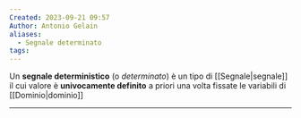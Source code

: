 ```yaml
---
Created: 2023-09-21 09:57
Author: Antonio Gelain
aliases:
  - Segnale determinato
tags:
---
```


Un **segnale deterministico** (o *determinato*) è un tipo di [[Segnale|segnale]] il cui valore è **univocamente definito** a priori una volta fissate le variabili di [[Dominio|dominio]]

---

